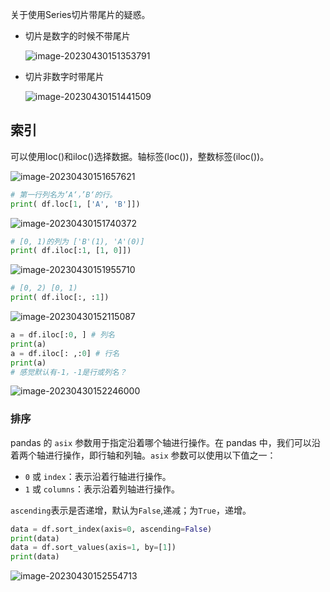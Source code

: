 关于使用Series切片带尾片的疑惑。

- 切片是数字的时候不带尾片

  ![image-20230430151353791](http://cdn.789ak.com/img/image-20230430151353791.png)

- 切片非数字时带尾片

  ![image-20230430151441509](http://cdn.789ak.com/img/image-20230430151441509.png)

## 索引

可以使用loc()和iloc()选择数据。轴标签(loc())，整数标签(iloc())。

![image-20230430151657621](http://cdn.789ak.com/img/image-20230430151657621.png)

```python
# 第一行列名为’A‘，’B‘的行。
print( df.loc[1, ['A', 'B']])
```

![image-20230430151740372](http://cdn.789ak.com/img/image-20230430151740372.png)

```python
# [0, 1)的列为 ['B'(1), 'A'(0)]
print( df.iloc[:1, [1, 0]])
```

![image-20230430151955710](http://cdn.789ak.com/img/image-20230430151955710.png)

```python
# [0, 2) [0, 1)
print( df.iloc[:, :1])
```

![image-20230430152115087](http://cdn.789ak.com/img/image-20230430152115087.png)

```python
a = df.iloc[:0, ] # 列名
print(a)
a = df.iloc[: ,:0] # 行名
print(a)
# 感觉默认有-1，-1是行或列名？
```

![image-20230430152246000](http://cdn.789ak.com/img/image-20230430152246000.png)

### 排序

pandas 的 `asix` 参数用于指定沿着哪个轴进行操作。在 pandas 中，我们可以沿着两个轴进行操作，即行轴和列轴。`asix` 参数可以使用以下值之一：

- `0` 或 `index`：表示沿着行轴进行操作。
- `1` 或 `columns`：表示沿着列轴进行操作。

`ascending`表示是否递增，默认为`False`,递减；为`True`，递增。

```python
data = df.sort_index(axis=0, ascending=False)
print(data)
data = df.sort_values(axis=1, by=[1])
print(data)
```

![image-20230430152554713](http://cdn.789ak.com/img/image-20230430152554713.png)

